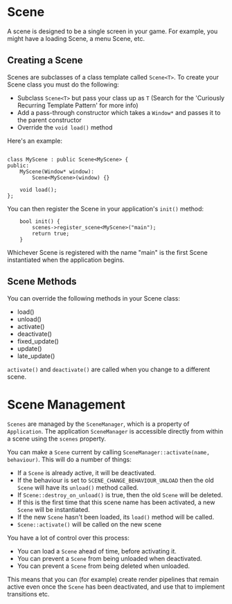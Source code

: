 
# Scene

A scene is designed to be a single screen in your game. For example, you might have a loading Scene, a menu Scene, etc.

## Creating a Scene

Scenes are subclasses of a class template called `Scene<T>`. To create your Scene class you must do the following:

 - Subclass `Scene<T>` but pass your class up as `T` (Search for the 'Curiously Recurring Template Pattern' for more info)
 - Add a pass-through constructor which takes a `Window*` and passes it to the parent constructor
 - Override the `void load()` method

Here's an example:

```

class MyScene : public Scene<MyScene> {
public:
    MyScene(Window* window):
        Scene<MyScene>(window) {}

    void load();
};

```

You can then register the Scene in your application's `init()` method:


```
    bool init() {
        scenes->register_scene<MyScene>("main");
        return true;
    }
```

Whichever Scene is registered with the name "main" is the first Scene instantiated when the application begins.

## Scene Methods

You can override the following methods in your Scene class:

 - load()
 - unload()
 - activate()
 - deactivate()
 - fixed_update()
 - update()
 - late_update()

`activate()` and `deactivate()` are called when you change to a different scene.

# Scene Management

`Scenes` are managed by the `SceneManager`, which is a property of `Application`. The application `SceneManager` is accessible directly from within a scene using the `scenes` property.

You can make a `Scene` current by calling `SceneManager::activate(name, behaviour)`. This will do a number of things:

 - If a `Scene` is already active, it will be deactivated.
 - If the behaviour is set to `SCENE_CHANGE_BEHAVIOUR_UNLOAD` then the old `Scene` will have its `unload()` method called. 
 - If `Scene::destroy_on_unload()` is true, then the old `Scene` will be deleted.
 - If this is the first time that this scene name has been activated, a new `Scene` will be instantiated.
 - If the new `Scene` hasn't been loaded, its `load()` method will be called.
 - `Scene::activate()` will be called on the new scene

You have a lot of control over this process:

 - You can load a `Scene` ahead of time, before activating it. 
 - You can prevent a `Scene` from being unloaded when deactivated.
 - You can prevent a `Scene` from being deleted when unloaded.
 
This means that you can (for example) create render pipelines that remain active even
once the `Scene` has been deactivated, and use that to implement transitions etc.



